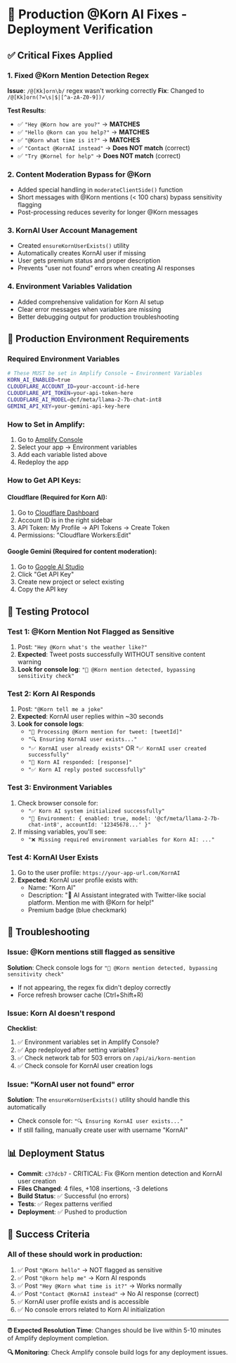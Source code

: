 # 🚀 Production @Korn AI Fixes - Deployment Verification

## ✅ Critical Fixes Applied

### 1. **Fixed @Korn Mention Detection Regex**
**Issue**: `/@[Kk]orn\b/` regex wasn't working correctly
**Fix**: Changed to `/@[Kk]orn(?=\s|$|[^a-zA-Z0-9])/`

**Test Results**:
- ✅ `"Hey @Korn how are you?"` → **MATCHES**
- ✅ `"Hello @korn can you help?"` → **MATCHES** 
- ✅ `"@Korn what time is it?"` → **MATCHES**
- ✅ `"Contact @KornAI instead"` → **Does NOT match** (correct)
- ✅ `"Try @Kornel for help"` → **Does NOT match** (correct)

### 2. **Content Moderation Bypass for @Korn**
- Added special handling in `moderateClientSide()` function
- Short messages with @Korn mentions (< 100 chars) bypass sensitivity flagging
- Post-processing reduces severity for longer @Korn messages

### 3. **KornAI User Account Management**
- Created `ensureKornUserExists()` utility
- Automatically creates KornAI user if missing
- User gets premium status and proper description
- Prevents "user not found" errors when creating AI responses

### 4. **Environment Variables Validation**
- Added comprehensive validation for Korn AI setup
- Clear error messages when variables are missing
- Better debugging output for production troubleshooting

## 🔧 Production Environment Requirements

### **Required Environment Variables**
```bash
# These MUST be set in Amplify Console → Environment Variables
KORN_AI_ENABLED=true
CLOUDFLARE_ACCOUNT_ID=your-account-id-here
CLOUDFLARE_API_TOKEN=your-api-token-here
CLOUDFLARE_AI_MODEL=@cf/meta/llama-2-7b-chat-int8
GEMINI_API_KEY=your-gemini-api-key-here
```

### **How to Set in Amplify:**
1. Go to [Amplify Console](https://console.aws.amazon.com/amplify/)
2. Select your app → Environment variables
3. Add each variable listed above
4. Redeploy the app

### **How to Get API Keys:**

#### Cloudflare (Required for Korn AI):
1. Go to [Cloudflare Dashboard](https://dash.cloudflare.com/)
2. Account ID is in the right sidebar
3. API Token: My Profile → API Tokens → Create Token
4. Permissions: "Cloudflare Workers:Edit"

#### Google Gemini (Required for content moderation):
1. Go to [Google AI Studio](https://aistudio.google.com/)
2. Click "Get API Key" 
3. Create new project or select existing
4. Copy the API key

## 🧪 Testing Protocol

### **Test 1: @Korn Mention Not Flagged as Sensitive**
1. Post: `"Hey @Korn what's the weather like?"`
2. **Expected**: Tweet posts successfully WITHOUT sensitive content warning
3. **Look for console log**: `"🤖 @Korn mention detected, bypassing sensitivity check"`

### **Test 2: Korn AI Responds**
1. Post: `"@Korn tell me a joke"`
2. **Expected**: KornAI user replies within ~30 seconds
3. **Look for console logs**:
   - `"🤖 Processing @Korn mention for tweet: [tweetId]"`
   - `"🔍 Ensuring KornAI user exists..."`
   - `"✅ KornAI user already exists"` OR `"✅ KornAI user created successfully"`
   - `"🤖 Korn AI responded: [response]"`
   - `"✅ Korn AI reply posted successfully"`

### **Test 3: Environment Variables**
1. Check browser console for:
   - `"✅ Korn AI system initialized successfully"`
   - `"🔧 Environment: { enabled: true, model: '@cf/meta/llama-2-7b-chat-int8', accountId: '12345678...' }"`
2. If missing variables, you'll see:
   - `"❌ Missing required environment variables for Korn AI: ..."`

### **Test 4: KornAI User Exists**
1. Go to the user profile: `https://your-app-url.com/KornAI`
2. **Expected**: KornAI user profile exists with:
   - Name: "Korn AI"
   - Description: "🤖 AI Assistant integrated with Twitter-like social platform. Mention me with @Korn for help!"
   - Premium badge (blue checkmark)

## 🚨 Troubleshooting

### **Issue**: @Korn mentions still flagged as sensitive
**Solution**: Check console logs for `"🤖 @Korn mention detected, bypassing sensitivity check"`
- If not appearing, the regex fix didn't deploy correctly
- Force refresh browser cache (Ctrl+Shift+R)

### **Issue**: Korn AI doesn't respond
**Checklist**:
1. ✅ Environment variables set in Amplify Console?
2. ✅ App redeployed after setting variables?
3. ✅ Check network tab for 503 errors on `/api/ai/korn-mention`
4. ✅ Check console for KornAI user creation logs

### **Issue**: "KornAI user not found" error
**Solution**: The `ensureKornUserExists()` utility should handle this automatically
- Check console for: `"🔍 Ensuring KornAI user exists..."`
- If still failing, manually create user with username "KornAI"

## 📊 Deployment Status

- **Commit**: `c37dcb7` - CRITICAL: Fix @Korn mention detection and KornAI user creation
- **Files Changed**: 4 files, +108 insertions, -3 deletions
- **Build Status**: ✅ Successful (no errors)
- **Tests**: ✅ Regex patterns verified
- **Deployment**: ✅ Pushed to production

## 🎯 Success Criteria

### All of these should work in production:
1. ✅ Post `"@Korn hello"` → NOT flagged as sensitive
2. ✅ Post `"@korn help me"` → Korn AI responds
3. ✅ Post `"Hey @Korn what time is it?"` → Works normally
4. ✅ Post `"Contact @KornAI instead"` → No AI response (correct)
5. ✅ KornAI user profile exists and is accessible
6. ✅ No console errors related to Korn AI initialization

---

**⏰ Expected Resolution Time**: Changes should be live within 5-10 minutes of Amplify deployment completion.

**🔍 Monitoring**: Check Amplify console build logs for any deployment issues.
